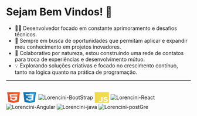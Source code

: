 # Sejam Bem Vindos! 👋

- 👨‍💻 Desenvolvedor focado em constante aprimoramento e desafios técnicos.
- 🚀 Sempre em busca de oportunidades que permitam aplicar e expandir meu conhecimento em projetos inovadores.
- 🤝 Colaborativo por natureza, estou construindo uma rede de contatos para troca de experiências e desenvolvimento mútuo.
- 💡 Explorando soluções criativas e focado no crescimento contínuo, tanto na lógica quanto na prática de programação.
***
<div style="display: inline_block"><br>  
  <img align="center" alt="Lorencini-HTML" height="30" width="40" src="https://raw.githubusercontent.com/devicons/devicon/master/icons/html5/html5-original.svg">
  <img align="center" alt="Lorencini-CSS" height="30" width="40" src="https://raw.githubusercontent.com/devicons/devicon/master/icons/css3/css3-original.svg">
  <img align="center" alt="Lorencini-BootStrap" height="30" width="40" src="https://cdn.jsdelivr.net/gh/devicons/devicon/icons/bootstrap/bootstrap-original.svg">
  <img align="center" alt="Lorencini-Js" height="30" width="40" src="https://raw.githubusercontent.com/devicons/devicon/master/icons/javascript/javascript-plain.svg">
  <img align="center" alt="Lorencini-React" height="30" width="40" src="https://cdn.jsdelivr.net/gh/devicons/devicon/icons/react/react-original.svg">
  <img align="center" alt="Lorencini-Angular" height="30" width="40" src="https://cdn.jsdelivr.net/gh/devicons/devicon/icons/angularjs/angularjs-original.svg">
  <img align="center" alt="Lorencini-java" height="30" width="40" src="https://cdn.jsdelivr.net/gh/devicons/devicon@latest/icons/java/java-original-wordmark.svg">          
  <img align="center" alt="Lorencini-postGre" height="30" width="40" src="https://cdn.jsdelivr.net/gh/devicons/devicon@latest/icons/postgresql/postgresql-original-wordmark.svg">         
  <img align="center" alt="Lorencini-firebase" height="30" width="40" src="https://cdn.jsdelivr.net/gh/devicons/devicon@latest/icons/firebase/firebase-original-wordmark.svg>         
</div>





